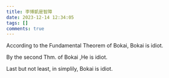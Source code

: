 ```yaml
---
title: 李博凱是智障
date: 2023-12-14 12:34:05
tags: []
comments: true
---
```

A﻿ccording to the Fundamental Theorem of Bokai, Bokai is idiot.



By the second Thm. of Bokai ,He is idiot.

L﻿ast but not least, in simplily, Bokai is idiot.